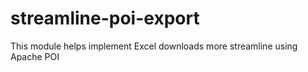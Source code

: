 # streamline-poi-export
This module helps implement Excel downloads more streamline using Apache POI
